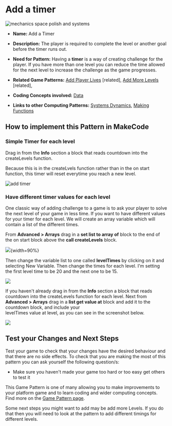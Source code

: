 # Add a timer

![mechanics space polish and systems](https://raw.githubusercontent.com/mickfuzz/getting-started-making-a-platformer-test1/master/images/patterns/game-mechanics_timer.png)

* **Name:** Add a Timer

* **Description:** The player is required to complete the level or another goal before the timer runs out.

* **Need for Pattern:** Having a **timer** is a way of creating challenge for the player. If you have more than one
level you can reduce the time allowed for the next level to increase the challenge as the game progresses.

* **Related Game Patterns:** [Add Player Lives](addLives) [related], [Add More Levels](addLevels) [related],  

* **Coding Concepts involved:** [Data](codingConcepts#data)

* **Links to other Computing Patterns:** [Systems Dynamics](learningDimensions#systems-dynamics), [Making Functions](learningDimensions#systems-dynamics)


## How to implement this Pattern in MakeCode

### Simple Timer for each level

Drag in from the **Info** section a block that reads countdown into the createLevels function.

Because this is in the createLvels function rather than in the on start function, this timer will reset everytime you reach a new level.

![add timer](https://raw.githubusercontent.com/mickfuzz/getting-started-making-a-platformer-test1/master/images/addTimer1.png)

### Have different timer values for each level

One classic way of adding challenge to a game is to ask your player to solve the next level of your game in less time. If you want to have different values for your timer for each level. We will create an array variable which will contain a list of the different times.

From **Advanced > Arrays** drag in a **set list to array of** block to the end of the on start block above the **call createLevels** block.

![](https://raw.githubusercontent.com/mickfuzz/getting-started-making-a-platformer-test1/master/images/addTimer2.png){width=90%}

Then change the variable list to one called **levelTimes** by clicking on it and selecting New Variable. Then change the times for each level. I'm setting the first level time to be 20 and the next one to be 15.

![](https://raw.githubusercontent.com/mickfuzz/getting-started-making-a-platformer-test1/master/images/addTimer3.png)


If you haven't already drag in from the **Info** section a block that reads countdown into the createLevels function for each level.
Next from **Advanced > Arrays** drag in a **list get value at** block and add it to the countdown block, and include your  
levelTimes value at level, as you can see in the screenshot below.

![](https://raw.githubusercontent.com/mickfuzz/getting-started-making-a-platformer-test1/master/images/addTimer4.png)


## Test your Changes and Next Steps

Test your game to check that your changes have the desired behaviour and that there are no side effects.
To check that you are making the most of this pattern you can ask yourself the following question/s:

* Make sure you haven't made your game too hard or too easy get others to test it

This Game Pattern is one of many allowing you to make improvements to your platform game and to learn coding and wider computing concepts.
Find more on the [Game Pattern page](gamePatterns.md).

Some next steps you might want to add may be add more Levels. If you do that then you will need to look at the pattern to add
different timings for different levels.

